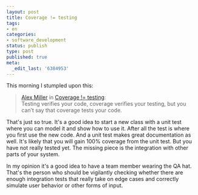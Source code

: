 ```yaml
---
layout: post
title: Coverage != testing
tags:
- en
categories:
- software_development
status: publish
type: post
published: true
meta:
  _edit_last: '6384953'
---
```

<p>This morning I stumpled upon this:</p>

<blockquote><a href="http://tech.puredanger.com">Alex Miller</a> in <a href="http://tech.puredanger.com/2007/11/14/coverage-testing/#comments">Coverage != testing</a>:<br>
Testing verifies your code, coverage verifies your testing, but you can&rsquo;t say that coverage tests your code.
</blockquote>

<p>That's just so true. It's a good idea to start a new class with a unit test where you can model it and show how to use it. After all the test is where you first use the new code. And a unit test makes great documentation as well. It's likely that you will gain 100% coverage from the unit test. But you have not really tested yet. The missing piece is the integration with other parts of your system.</p>

<p>In my opinion it's a good idea to have a team member wearing the QA hat. That's the person who should be vigilantly checking whether there are enough integration tests that really take on edge cases and correctly simulate user behavior or other forms of input.</p>
